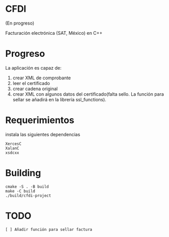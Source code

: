 # CFDI

(En progreso)

Facturación electrónica (SAT, México) en C++

# Progreso

La aplicación es capaz de:

1. crear XML de comprobante
2. leer el certificado
3. crear cadena original
4. crear XML con algunos datos del certificado(falta sello. La función para sellar
    se añadirá en la librería ssl_functions).


# Requerimientos

instala las siguientes dependencias

    XercesC
    XalanC
    xsdcxx

# Building

    cmake -S . -B build
    make -C build
    ./build/cfdi-project

# TODO

    [ ] Añadir función para sellar factura

